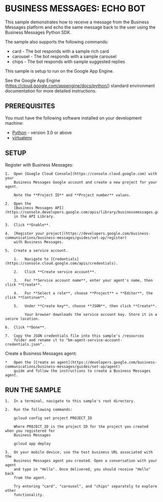 # BUSINESS MESSAGES: ECHO BOT

This sample demonstrates how to receive a message from the Business Messages
platform and echo the same message back to the user using the Business Messages
Python SDK.

The sample also supports the following commands:
* card - The bot responds with a sample rich card
* carousel - The bot responds with a sample carousel
* chips - The bot responds with sample suggested replies

This sample is setup to run on the Google App Engine.

See the Google App Engine (https://cloud.google.com/appengine/docs/python/) standard environment
documentation for more detailed instructions.

## PREREQUISITES

You must have the following software installed on your development machine:

* [Python](https://www.python.org/downloads/) - version 3.0 or above
* [virtualenv](https://virtualenv.pypa.io/en/stable/installation/)

## SETUP

Register with Business Messages:

    1.  Open [Google Cloud Console](https://console.cloud.google.com) with your
        Business Messages Google account and create a new project for your agent.

        Note the **Project ID** and **Project number** values.

    2.  Open the
        [Business Messages API](https://console.developers.google.com/apis/library/businessmessages.googleapis.com)
        in the API Library.

    3.  Click **Enable**.

    4.  [Register your project](https://developers.google.com/business-communications/business-messages/guides/set-up/register)
        with Business Messages.

    5.  Create a service account.

        1.   Navigate to [Credentials](https://console.cloud.google.com/apis/credentials).

        2.   Click **Create service account**.

        3.   For **Service account name**, enter your agent's name, then click **Create**.

        4.   For **Select a role**, choose **Project** > **Editor**, the click **Continue**.

        5.   Under **Create key**, choose **JSON**, then click **Create**.

             Your browser downloads the service account key. Store it in a secure location.

    6.  Click **Done**.

    7.  Copy the JSON credentials file into this sample's /resources
        folder and rename it to "bm-agent-service-account-credentials.json".

Create a Business Messages agent:

    *   Open the [Create an agent](https://developers.google.com/business-communications/business-messages/guides/set-up/agent)
        guide and follow the instructions to create a Business Messages agent.

## RUN THE SAMPLE

    1.  In a terminal, navigate to this sample's root directory.

    2.  Run the following commands:

        gcloud config set project PROJECT_ID

        Where PROJECT_ID is the project ID for the project you created when you registered for
        Business Messages

        gcloud app deploy

    3.  On your mobile device, use the test business URL associated with the
        Business Messages agent you created. Open a conversation with your agent
        and type in "Hello". Once delivered, you should receive "Hello" back
        from the agent.

        Try entering "card", "carousel", and "chips" separately to explore other
        functionality.

